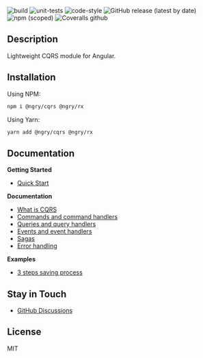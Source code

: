 ![build](https://github.com/ngry-project/cqrs/workflows/build/badge.svg?branch=master)
![unit-tests](https://github.com/ngry-project/cqrs/workflows/unit-tests/badge.svg?branch=master)
![code-style](https://github.com/ngry-project/cqrs/workflows/code-style/badge.svg?branch=master)
![GitHub release (latest by date)](https://img.shields.io/github/v/release/ngry-project/cqrs?logo=github)
![npm (scoped)](https://img.shields.io/npm/v/@ngry/cqrs?logo=npm)
![Coveralls github](https://img.shields.io/coveralls/github/ngry-project/cqrs?logo=jest)

## Description

Lightweight CQRS module for Angular.

## Installation

Using NPM:

```bash
npm i @ngry/cqrs @ngry/rx
```

Using Yarn:

```bash
yarn add @ngry/cqrs @ngry/rx
```

## Documentation

**Getting Started**

* [Quick Start](https://github.com/ngry-project/cqrs/wiki/Quick-Start)

**Documentation**

* [What is CQRS](https://github.com/ngry-project/cqrs/wiki/What-is-CQRS)
* [Commands and command handlers](https://github.com/ngry-project/cqrs/wiki/Commands-and-command-handlers)
* [Queries and query handlers](https://github.com/ngry-project/cqrs/wiki/Queries-and-query-handlers)
* [Events and event handlers](https://github.com/ngry-project/cqrs/wiki/Events-and-event-handlers)
* [Sagas](https://github.com/ngry-project/cqrs/wiki/Sagas)
* [Error handling](https://github.com/ngry-project/cqrs/wiki/Error-handling)

**Examples**

* [3 steps saving process](https://github.com/ngry-project/cqrs/wiki/Example:-3-steps-saving-process)

## Stay in Touch

- [GitHub Discussions](https://github.com/ngry-project/cqrs/discussions)

## License

MIT
